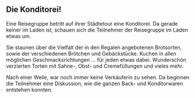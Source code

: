 ## Die Konditorei!

Eine Reisegruppe betritt auf ihrer Städtetour eine Konditorei.
Da gerade keiner im Laden ist, schauen sich die Teilnehmer der
Reisegruppe im Laden etwas um.

Sie staunen über die Vielfalt der in den Regalen angebotenen Brotsorten,
sowie der verschiedenen Brötchen und Gebäckstücke.
Kuchen in allen möglichen Geschmacksrichtungen ... für jeden etwas dabei.
Wunderschön verzierten Torten mit Sahne-, Obst- und Cremefüllungen und vieles mehr.

Nach einer Weile, war noch immer keine Verkäuferin zu sehen.
Da beginnen die Teilnehmer eine Diskussion,
wie die ganzen Back- und Konditorwaren entstehen konnten.
